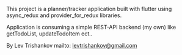 This project is a planner/tracker application built with flutter using async_redux and provider_for_redux libraries.

Application is consuming a simple REST-API backend (my own) like getTodoList, updateTodoItem ect..

By Lev Trishankov
mailto: levtrishankov@gmail.com